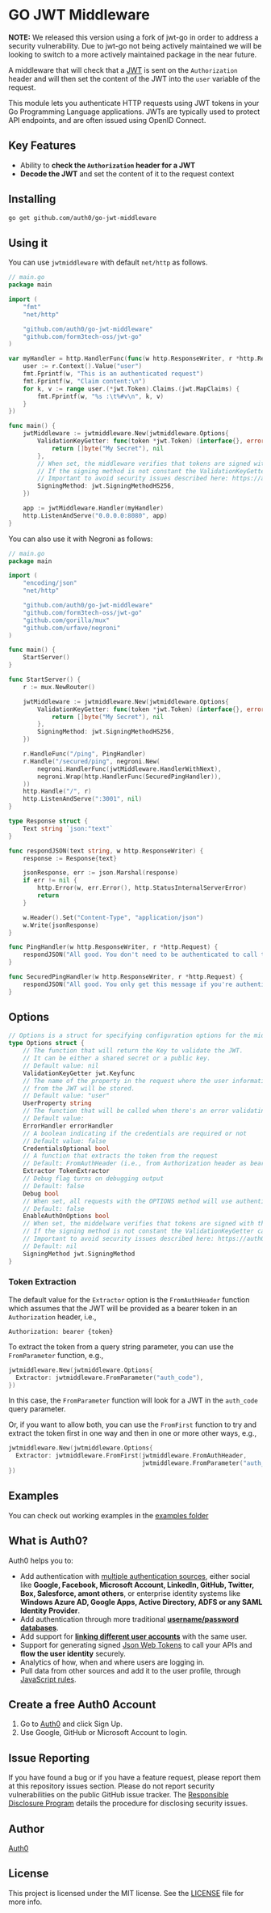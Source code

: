 # GO JWT Middleware

**NOTE:** We released this version using a fork of jwt-go in order to address a security vulnerability. Due to jwt-go not being actively maintained we will be looking to switch to a more actively maintained package in the near future.

A middleware that will check that a [JWT](http://jwt.io/) is sent on the `Authorization` header and will then set the content of the JWT into the `user` variable of the request.

This module lets you authenticate HTTP requests using JWT tokens in your Go Programming Language applications. JWTs are typically used to protect API endpoints, and are often issued using OpenID Connect.

## Key Features

* Ability to **check the `Authorization` header for a JWT**
* **Decode the JWT** and set the content of it to the request context

## Installing

````bash
go get github.com/auth0/go-jwt-middleware
````

## Using it

You can use `jwtmiddleware` with default `net/http` as follows.

````go
// main.go
package main

import (
	"fmt"
	"net/http"

	"github.com/auth0/go-jwt-middleware"
	"github.com/form3tech-oss/jwt-go"
)

var myHandler = http.HandlerFunc(func(w http.ResponseWriter, r *http.Request) {
	user := r.Context().Value("user")
	fmt.Fprintf(w, "This is an authenticated request")
	fmt.Fprintf(w, "Claim content:\n")
	for k, v := range user.(*jwt.Token).Claims.(jwt.MapClaims) {
		fmt.Fprintf(w, "%s :\t%#v\n", k, v)
	}
})

func main() {
	jwtMiddleware := jwtmiddleware.New(jwtmiddleware.Options{
		ValidationKeyGetter: func(token *jwt.Token) (interface{}, error) {
			return []byte("My Secret"), nil
		},
		// When set, the middleware verifies that tokens are signed with the specific signing algorithm
		// If the signing method is not constant the ValidationKeyGetter callback can be used to implement additional checks
		// Important to avoid security issues described here: https://auth0.com/blog/critical-vulnerabilities-in-json-web-token-libraries/
		SigningMethod: jwt.SigningMethodHS256,
	})

	app := jwtMiddleware.Handler(myHandler)
	http.ListenAndServe("0.0.0.0:8080", app)
}
````

You can also use it with Negroni as follows:

````go
// main.go
package main

import (
	"encoding/json"
	"net/http"

	"github.com/auth0/go-jwt-middleware"
	"github.com/form3tech-oss/jwt-go"
	"github.com/gorilla/mux"
	"github.com/urfave/negroni"
)

func main() {
	StartServer()
}

func StartServer() {
	r := mux.NewRouter()

	jwtMiddleware := jwtmiddleware.New(jwtmiddleware.Options{
		ValidationKeyGetter: func(token *jwt.Token) (interface{}, error) {
			return []byte("My Secret"), nil
		},
		SigningMethod: jwt.SigningMethodHS256,
	})

	r.HandleFunc("/ping", PingHandler)
	r.Handle("/secured/ping", negroni.New(
		negroni.HandlerFunc(jwtMiddleware.HandlerWithNext),
		negroni.Wrap(http.HandlerFunc(SecuredPingHandler)),
	))
	http.Handle("/", r)
	http.ListenAndServe(":3001", nil)
}

type Response struct {
	Text string `json:"text"`
}

func respondJSON(text string, w http.ResponseWriter) {
	response := Response{text}

	jsonResponse, err := json.Marshal(response)
	if err != nil {
		http.Error(w, err.Error(), http.StatusInternalServerError)
		return
	}

	w.Header().Set("Content-Type", "application/json")
	w.Write(jsonResponse)
}

func PingHandler(w http.ResponseWriter, r *http.Request) {
	respondJSON("All good. You don't need to be authenticated to call this", w)
}

func SecuredPingHandler(w http.ResponseWriter, r *http.Request) {
	respondJSON("All good. You only get this message if you're authenticated", w)
}
````

## Options

````go
// Options is a struct for specifying configuration options for the middleware.
type Options struct {
	// The function that will return the Key to validate the JWT.
	// It can be either a shared secret or a public key.
	// Default value: nil
	ValidationKeyGetter jwt.Keyfunc
	// The name of the property in the request where the user information
	// from the JWT will be stored.
	// Default value: "user"
	UserProperty string
	// The function that will be called when there's an error validating the token
	// Default value:
	ErrorHandler errorHandler
	// A boolean indicating if the credentials are required or not
	// Default value: false
	CredentialsOptional bool
	// A function that extracts the token from the request
	// Default: FromAuthHeader (i.e., from Authorization header as bearer token)
	Extractor TokenExtractor
	// Debug flag turns on debugging output
	// Default: false
	Debug bool
	// When set, all requests with the OPTIONS method will use authentication
	// Default: false
	EnableAuthOnOptions bool
	// When set, the middelware verifies that tokens are signed with the specific signing algorithm
	// If the signing method is not constant the ValidationKeyGetter callback can be used to implement additional checks
	// Important to avoid security issues described here: https://auth0.com/blog/critical-vulnerabilities-in-json-web-token-libraries/
	// Default: nil
	SigningMethod jwt.SigningMethod
}
````

### Token Extraction

The default value for the `Extractor` option is the `FromAuthHeader`
function which assumes that the JWT will be provided as a bearer token
in an `Authorization` header, i.e.,

```
Authorization: bearer {token}
```

To extract the token from a query string parameter, you can use the
`FromParameter` function, e.g.,

```go
jwtmiddleware.New(jwtmiddleware.Options{
  Extractor: jwtmiddleware.FromParameter("auth_code"),
})
```

In this case, the `FromParameter` function will look for a JWT in the
`auth_code` query parameter.

Or, if you want to allow both, you can use the `FromFirst` function to
try and extract the token first in one way and then in one or more
other ways, e.g.,

```go
jwtmiddleware.New(jwtmiddleware.Options{
  Extractor: jwtmiddleware.FromFirst(jwtmiddleware.FromAuthHeader,
                                     jwtmiddleware.FromParameter("auth_code")),
})
```

## Examples

You can check out working examples in the [examples folder](https://github.com/auth0/go-jwt-middleware/tree/master/examples)


## What is Auth0?

Auth0 helps you to:

* Add authentication with [multiple authentication sources](https://docs.auth0.com/identityproviders), either social like **Google, Facebook, Microsoft Account, LinkedIn, GitHub, Twitter, Box, Salesforce, amont others**, or enterprise identity systems like **Windows Azure AD, Google Apps, Active Directory, ADFS or any SAML Identity Provider**.
* Add authentication through more traditional **[username/password databases](https://docs.auth0.com/mysql-connection-tutorial)**.
* Add support for **[linking different user accounts](https://docs.auth0.com/link-accounts)** with the same user.
* Support for generating signed [Json Web Tokens](https://docs.auth0.com/jwt) to call your APIs and **flow the user identity** securely.
* Analytics of how, when and where users are logging in.
* Pull data from other sources and add it to the user profile, through [JavaScript rules](https://docs.auth0.com/rules).

## Create a free Auth0 Account

1. Go to [Auth0](https://auth0.com) and click Sign Up.
2. Use Google, GitHub or Microsoft Account to login.

## Issue Reporting

If you have found a bug or if you have a feature request, please report them at this repository issues section. Please do not report security vulnerabilities on the public GitHub issue tracker. The [Responsible Disclosure Program](https://auth0.com/whitehat) details the procedure for disclosing security issues.

## Author

[Auth0](auth0.com)

## License

This project is licensed under the MIT license. See the [LICENSE](LICENSE) file for more info.
